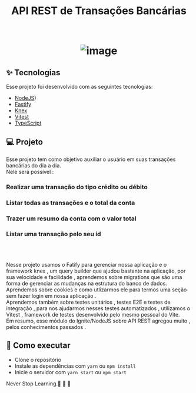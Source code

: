 
<h1 align="center" >
  API REST de Transações Bancárias
</h1>



<br>

<h1 align="center" >

![image](https://github.com/RafaelFigueiredo2203/apiTransactions-restjs/assets/60237326/2f09e538-8117-49f4-bf26-2fb2e7328dee)


  </h1>


## ✨ Tecnologias

Esse projeto foi desenvolvido com as seguintes tecnologias:

- [NodeJS](https://nodejs.org/en))
- [Fastify](https://fastify.dev/)
- [Knex](https://knexjs.org/)
- [Vitest](https://vitest.dev/)
- [TypeScript](https://www.typescriptlang.org/)



## 💻 Projeto

Esse projeto tem como objetivo auxiliar o usuário em suas transações bancárias do dia a dia. <br>
Nele será possível :
### Realizar uma transação do tipo crédito ou débito
### Listar todas as transações e o total da conta
### Trazer um resumo da conta com o valor total
### Listar uma transação pelo seu id 

<br><br>

Nesse projeto usamos o Fatify para gerenciar nossa aplicação e o framework knex , um query builder que ajudou bastante na aplicação, por sua velocidade e facilidade , aprendemos sobre migrations que são uma forma de gerenciar as mudanças na estrutura do banco de dados.<br>
Aprendemos sobre cookies e como utlizarmos ele para termos uma seção sem fazer login em nossa aplicação .<br>
Aprendemos também sobre testes unitários , testes E2E e testes de integração , para nos ajudarmos nesses testes automatizados , utilizamos o Vitest , framework de testes desenvolvido pelo mesmo pessoal do Vite.<br>
Em resumo, esse módulo do Ignite/NodeJS sobre API REST agregou muito , pelos conhecimentos passados .

## 🚀 Como executar

- Clone o repositório
- Instale as dependências com `yarn` ou `npm install`
- Inicie o servidor com `yarn start` ou `npm start`


Never Stop Learning.🚀 🚀 🚀 

